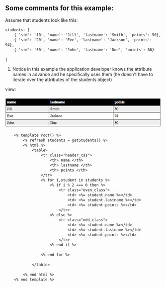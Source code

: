 ## Some comments for this example:

Assume that students look like this:

	students: [
		{ 'sid': '10', 'name': 'Jill', 'lastname': 'Smith', 'points': 50},
	    { 'sid': '20', 'name': 'Eve', 'lastname': 'Jackson', 'points': 94},
	    { 'sid': '30', 'name': 'John', 'lastname': 'Doe', 'points': 80}

	]
	
	
1. Notice in this example the application developer knows the attribute names in advance and he specifically uses them (he doesn't have to iterate over the attributes of the students object)


view:

![html table](images/html2.png)

 

		<% template root() %>
			<% refresh students = getStudents() %>
			<% html %>
				<table>	
					<tr class="header_css">
						<th> name </th>
						<th> lastname </th>
						<th> points </th>
					</tr>
					<% for i,student in students %>
						<% if i % 2 === 0 then %>
							<tr class="even_class">
								<td> <%= student.name %></td>
								<td> <%= student.lastname %></td>
								<td> <%= student.points %></td>
							</tr>
						<% else %>
							<tr class="odd_class">
								<td> <%= student.name %></td>
								<td> <%= student.lastname %></td>
								<td> <%= student.points %></td>
							</tr>
						<% end if %>
						
					<% end for %>
			
				</table>			
				
			<% end html %>
		<% end template %>


